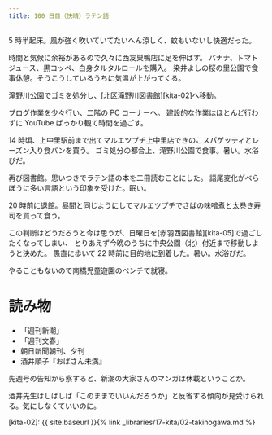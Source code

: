 ```yaml
---
title: 100 日目（快晴）ラテン語
---
```


5 時半起床。風が強く吹いていてたいへん涼しく、蚊もいないし快適だった。

時間と気候に余裕があるので久々に西友巣鴨店に足を伸ばす。
バナナ、トマトジュース、黒コッペ、白身タルタルロールを購入。
染井よしの桜の里公園で食事休憩。そうこうしているうちに気温が上がってくる。

滝野川公園でゴミを処分し、[北区滝野川図書館][kita-02]へ移動。

ブログ作業を少々行い、二階の PC コーナーへ。
建設的な作業はほとんど行わずに YouTube ばっかり観て時間を過ごす。

14 時頃、上中里駅前まで出てマルエツプチ上中里店できのこスパゲッティとレーズン入り食パンを買う。
ゴミ処分の都合上、滝野川公園で食事。暑い。水浴びだ。

再び図書館。思いつきでラテン語の本を二冊読むことにした。
語尾変化がべらぼうに多い言語という印象を受けた。眠い。

20 時前に退館。昼間と同じようにしてマルエツプチでさばの味噌煮と太巻き寿司を買って食う。

この判断はどうだろうと今は思うが、日曜日を[赤羽西図書館][kita-05]で過ごしたくなってしまい、
とりあえず今晩のうちに中央公園（北）付近まで移動しようと決めた。
愚直に歩いて 22 時前に目的地に到着した。暑い。水浴びだ。

やることもないので南橋児童遊園のベンチで就寝。

# 読み物

* 「週刊新潮」
* 「週刊文春」
* 朝日新聞朝刊、夕刊
* 酒井順子『おばさん未満』

先週号の告知から察すると、新潮の大家さんのマンガは休載ということか。

酒井先生はしばしば「このままでいいんだろうか」と反省する傾向が見受けられる。気にしなくていいのに。

[kita-02]: {{ site.baseurl }}{% link _libraries/17-kita/02-takinogawa.md %}
